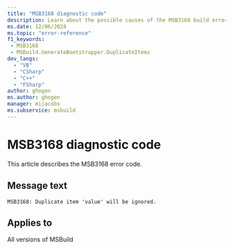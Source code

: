 ```yaml
---
title: "MSB3168 diagnostic code"
description: Learn about the possible causes of the MSB3168 build error, and get troubleshooting tips.
ms.date: 12/06/2024
ms.topic: "error-reference"
f1_keywords:
 - MSB3168
 - MSBuild.GenerateBootstrapper.DuplicateItems
dev_langs:
  - "VB"
  - "CSharp"
  - "C++"
  - "FSharp"
author: ghogen
ms.author: ghogen
manager: mijacobs
ms.subservice: msbuild
---
```


# MSB3168 diagnostic code

<!-- :::ErrorDefinitionDescription::: -->
<!-- :::editable-content name="introDescription"::: -->
This article describes the MSB3168 error code.
<!-- :::editable-content-end::: -->

## Message text

`MSB3168: Duplicate item 'value' will be ignored.`

<!-- :::editable-content name="postOutputDescription"::: -->
<!--
{StrBegin="MSB3168: "}
-->
<!-- :::editable-content-end::: -->
<!-- :::ErrorDefinitionDescription-end::: -->

## Applies to

All versions of MSBuild
